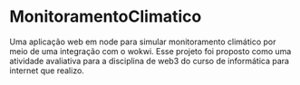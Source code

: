 # MonitoramentoClimatico
Uma aplicação web em node para simular monitoramento climático por meio de uma integração com o wokwi. Esse projeto foi proposto como uma atividade avaliativa para a disciplina de web3 do curso de informática para internet que realizo.
